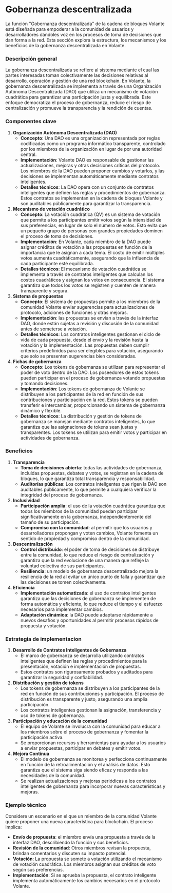 # Gobernanza descentralizada

La función &quot;Gobernanza descentralizada&quot; de la cadena de bloques Volante está diseñada para empoderar a la comunidad de usuarios y desarrolladores dándoles voz en los procesos de toma de decisiones que dan forma a la red. Esta sección explora la estructura, los mecanismos y los beneficios de la gobernanza descentralizada en Volante.

### **Descripción general**

La gobernanza descentralizada se refiere al sistema mediante el cual las partes interesadas toman colectivamente las decisiones relativas al desarrollo, operación y gestión de una red blockchain. En Volante, la gobernanza descentralizada se implementa a través de una Organización Autónoma Descentralizada (DAO) que utiliza un mecanismo de votación cuadrática para garantizar una participación justa y equilibrada. Este enfoque democratiza el proceso de gobernanza, reduce el riesgo de centralización y promueve la transparencia y la rendición de cuentas.

### **Componentes clave**

1. **Organización Autónoma Descentralizada (DAO)**
   * **Concepto**: Una DAO es una organización representada por reglas codificadas como un programa informático transparente, controlado por los miembros de la organización en lugar de por una autoridad central.
   * **Implementación**: Volante DAO es responsable de gestionar las actualizaciones, mejoras y otras decisiones críticas del protocolo. Los miembros de la DAO pueden proponer cambios y votarlos, y las decisiones se implementan automáticamente mediante contratos inteligentes.
   * **Detalles técnicos**: La DAO opera con un conjunto de contratos inteligentes que definen las reglas y procedimientos de gobernanza. Estos contratos se implementan en la cadena de bloques Volante y son auditables públicamente para garantizar la transparencia.
2. **Mecanismo de votación cuadrático**
   * **Concepto**: La votación cuadrática (QV) es un sistema de votación que permite a los participantes emitir votos según la intensidad de sus preferencias, en lugar de solo el número de votos. Esto evita que un pequeño grupo de personas con grandes propiedades dominen el proceso de toma de decisiones.
   * **Implementación**: En Volante, cada miembro de la DAO puede asignar créditos de votación a las propuestas en función de la importancia que le asignan a cada tema. El costo de emitir múltiples votos aumenta cuadráticamente, asegurando que la influencia de cada participante esté equilibrada.
   * **Detalles técnicos**: El mecanismo de votación cuadrática se implementa a través de contratos inteligentes que calculan los costos cuadráticos y asignan los votos en consecuencia. El sistema garantiza que todos los votos se registren y cuenten de manera transparente y segura.
3. **Sistema de propuestas**
   * **Concepto**: El sistema de propuestas permite a los miembros de la comunidad Volante enviar sugerencias para actualizaciones de protocolo, adiciones de funciones y otras mejoras.
   * **Implementación**: las propuestas se envían a través de la interfaz DAO, donde están sujetas a revisión y discusión de la comunidad antes de someterse a votación.
   * **Detalles técnicos**: Los contratos inteligentes gestionan el ciclo de vida de cada propuesta, desde el envío y la revisión hasta la votación y la implementación. Las propuestas deben cumplir criterios predefinidos para ser elegibles para votación, asegurando que solo se presenten sugerencias bien consideradas.
4. **Fichas de gobernanza**
   * **Concepto**: Los tokens de gobernanza se utilizan para representar el poder de voto dentro de la DAO. Los poseedores de estos tokens pueden participar en el proceso de gobernanza votando propuestas y tomando decisiones.
   * **Implementación**: Los tokens de gobernanza de Volante se distribuyen a los participantes de la red en función de sus contribuciones y participación en la red. Estos tokens se pueden transferir e intercambiar, proporcionando un sistema de gobernanza dinámico y flexible.
   * **Detalles técnicos**: La distribución y gestión de tokens de gobernanza se manejan mediante contratos inteligentes, lo que garantiza que las asignaciones de tokens sean justas y transparentes. Los tokens se utilizan para emitir votos y participar en actividades de gobernanza.

### **Beneficios**

1. **Transparencia**
   * **Toma de decisiones abierta**: todas las actividades de gobernanza, incluidas propuestas, debates y votos, se registran en la cadena de bloques, lo que garantiza total transparencia y responsabilidad.
   * **Auditorías públicas**: Los contratos inteligentes que rigen la DAO son auditables públicamente, lo que permite a cualquiera verificar la integridad del proceso de gobernanza.
2. **Inclusividad**
   * **Participación amplia**: el uso de la votación cuadrática garantiza que todos los miembros de la comunidad puedan participar significativamente en la gobernanza, independientemente del tamaño de su participación.
   * **Compromiso con la comunidad**: al permitir que los usuarios y desarrolladores propongan y voten cambios, Volante fomenta un sentido de propiedad y compromiso dentro de la comunidad.
3. **Descentralización**
   * **Control distribuido**: el poder de toma de decisiones se distribuye entre la comunidad, lo que reduce el riesgo de centralización y garantiza que la red evolucione de una manera que refleje la voluntad colectiva de sus participantes.
   * **Resiliencia**: un modelo de gobernanza descentralizado mejora la resiliencia de la red al evitar un único punto de falla y garantizar que las decisiones se tomen colectivamente.
4. **Eficiencia**
   * **Implementación automatizada**: el uso de contratos inteligentes garantiza que las decisiones de gobernanza se implementen de forma automática y eficiente, lo que reduce el tiempo y el esfuerzo necesarios para implementar cambios.
   * **Adaptación dinámica**: la DAO puede adaptarse rápidamente a nuevos desafíos y oportunidades al permitir procesos rápidos de propuesta y votación.

### **Estrategia de implementacion**

1. **Desarrollo de Contratos Inteligentes de Gobernanza**
   * El marco de gobernanza se desarrolla utilizando contratos inteligentes que definen las reglas y procedimientos para la presentación, votación e implementación de propuestas.
   * Estos contratos son rigurosamente probados y auditados para garantizar la seguridad y confiabilidad.
2. **Distribución y gestión de tokens**
   * Los tokens de gobernanza se distribuyen a los participantes de la red en función de sus contribuciones y participación. El proceso de distribución es transparente y justo, asegurando una amplia participación.
   * Los contratos inteligentes gestionan la asignación, transferencia y uso de tokens de gobernanza.
3. **Participación y educación de la comunidad**
   * El equipo de Volante se involucra con la comunidad para educar a los miembros sobre el proceso de gobernanza y fomentar la participación activa.
   * Se proporcionan recursos y herramientas para ayudar a los usuarios a enviar propuestas, participar en debates y emitir votos.
4. **Mejora Continua**
   * El modelo de gobernanza se monitorea y perfecciona continuamente en función de la retroalimentación y el análisis de datos. Esto garantiza que el sistema siga siendo eficaz y responda a las necesidades de la comunidad.
   * Se realizan actualizaciones y mejoras periódicas a los contratos inteligentes de gobernanza para incorporar nuevas características y mejoras.

### **Ejemplo técnico**

Considere un escenario en el que un miembro de la comunidad Volante quiere proponer una nueva característica para blockchain. El proceso implica:

* **Envío de propuesta**: el miembro envía una propuesta a través de la interfaz DAO, describiendo la función y sus beneficios.
* **Revisión de la comunidad**: Otros miembros revisan la propuesta, brindan comentarios y discuten su impacto potencial.
* **Votación**: La propuesta se somete a votación utilizando el mecanismo de votación cuadrática. Los miembros asignan sus créditos de voto según sus preferencias.
* **Implementación**: Si se aprueba la propuesta, el contrato inteligente implementa automáticamente los cambios necesarios en el protocolo Volante.
